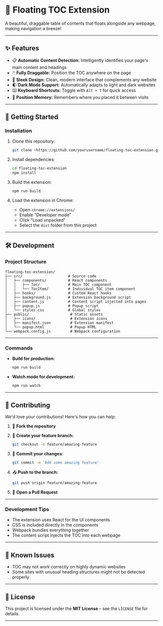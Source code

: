 
# 🌟 Floating TOC Extension

A beautiful, draggable table of contents that floats alongside any webpage, making navigation a breeze!

---

## ✨ Features

- 📋 **Automatic Content Detection:** Intelligently identifies your page's main content and headings
- 🖱️ **Fully Draggable:** Position the TOC anywhere on the page
- 🎨 **Sleek Design:** Clean, modern interface that complements any website
- 🌓 **Dark Mode Support:** Automatically adapts to light and dark websites
- ⌨️ **Keyboard Shortcuts:** Toggle with `Alt + T` for quick access
- 💾 **Position Memory:** Remembers where you placed it between visits

---

## 🚀 Getting Started

### **Installation**

1. Clone this repository:
    
    ```bash
    git clone <https://github.com/yourusername/floating-toc-extension.git>
    
    ```
    
2. Install dependencies:
    
    ```bash
    cd floating-toc-extension
    npm install
    
    ```
    
3. Build the extension:
    
    ```bash
    npm run build
    
    ```
    
4. Load the extension in Chrome:
    - Open `chrome://extensions/`
    - Enable "Developer mode"
    - Click "Load unpacked"
    - Select the `dist` folder from this project

---

## 🛠️ Development

### **Project Structure**

```
floating-toc-extension/
├── src/                     # Source code
│   ├── components/          # React components
│   │   ├── Toc/             # Main TOC component
│   │   └── TocItem/         # Individual TOC item component
│   ├── hooks/               # Custom React hooks
│   ├── background.js        # Extension background script
│   ├── content.js           # Content script injected into pages
│   ├── popup.js             # Popup script
│   └── styles.css           # Global styles
├── public/                   # Static assets
│   ├── icons/                # Extension icons
│   ├── manifest.json         # Extension manifest
│   └── popup.html            # Popup HTML
└── webpack.config.js         # Webpack configuration

```

---

### **Commands**

- **Build for production:**
    
    ```bash
    npm run build
    
    ```
    
- **Watch mode for development:**
    
    ```bash
    npm run watch
    
    ```
    

---

## 🤝 Contributing

We'd love your contributions! Here's how you can help:

1. 🍴 **Fork the repository**
2. 🌿 **Create your feature branch:**
    
    ```bash
    git checkout -b feature/amazing-feature
    
    ```
    
3. 💾 **Commit your changes:**
    
    ```bash
    git commit -m 'Add some amazing feature'
    
    ```
    
4. 📤 **Push to the branch:**
    
    ```bash
    git push origin feature/amazing-feature
    
    ```
    
5. 🔄 **Open a Pull Request**

---

### **Development Tips**

- The extension uses React for the UI components
- CSS is included directly in the components
- Webpack bundles everything together
- The content script injects the TOC into each webpage

---

## 📝 Known Issues

- TOC may not work correctly on highly dynamic websites
- Some sites with unusual heading structures might not be detected properly

---

## 📜 License

This project is licensed under the **MIT License** – see the `LICENSE` file for details.

---

